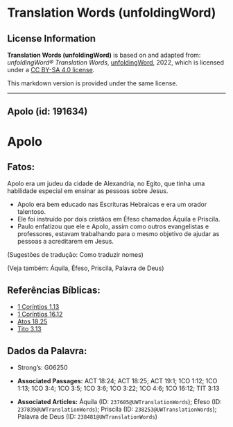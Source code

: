 # Translation Words (unfoldingWord)

## License Information

**Translation Words (unfoldingWord)** is based on and adapted from: _unfoldingWord® Translation Words_, [unfoldingWord](https://unfoldingword.org/utw), 2022, which is licensed under a [CC BY-SA 4.0 license](https://creativecommons.org/licenses/by-sa/4.0/legalcode.en).

This markdown version is provided under the same license.



--------------------------------

## Apolo (id: 191634)

Apolo
=====

Fatos:
------

Apolo era um judeu da cidade de Alexandria, no Egito, que tinha uma habilidade especial em ensinar as pessoas sobre Jesus.

* Apolo era bem educado nas Escrituras Hebraicas e era um orador talentoso.
* Ele foi instruído por dois cristãos em Éfeso chamados Áquila e Priscila.
* Paulo enfatizou que ele e Apolo, assim como outros evangelistas e professores, estavam trabalhando para o mesmo objetivo de ajudar as pessoas a acreditarem em Jesus.

(Sugestões de tradução: Como traduzir nomes)

(Veja também: Áquila, Éfeso, Priscila, Palavra de Deus)

Referências Bíblicas:
---------------------

* [1 Coríntios 1\.13](https://ref.ly/1Cor1:13)
* [1 Coríntios 16\.12](https://ref.ly/1Cor16:12)
* [Atos 18\.25](https://ref.ly/Acts18:25)
* [Tito 3\.13](https://ref.ly/Titus3:13)

Dados da Palavra:
-----------------

* Strong’s: G06250

* **Associated Passages:** ACT 18:24; ACT 18:25; ACT 19:1; 1CO 1:12; 1CO 1:13; 1CO 3:4; 1CO 3:5; 1CO 3:6; 1CO 3:22; 1CO 4:6; 1CO 16:12; TIT 3:13
* **Associated Articles:** Áquila (ID: `237605@UWTranslationWords`); Éfeso (ID: `237839@UWTranslationWords`); Priscila (ID: `238253@UWTranslationWords`); Palavra de Deus (ID: `238481@UWTranslationWords`)

